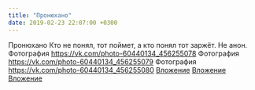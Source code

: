 ```yaml
---
title: "Пронюхано"
date: 2019-02-23 22:07:00 +0300
---
```


Пронюхано
Кто не понял, тот поймет, а кто понял тот заржёт.
Не анон.
Фотография
<a class="vk-attach" href="https://vk.com/photo-60440134_456255078">https://vk.com/photo-60440134_456255078</a>
Фотография
<a class="vk-attach" href="https://vk.com/photo-60440134_456255079">https://vk.com/photo-60440134_456255079</a>
Фотография
<a class="vk-attach" href="https://vk.com/photo-60440134_456255080">https://vk.com/photo-60440134_456255080</a>
<a class="vk-attach" href="https://vk.com/photo-60440134_456255078">Вложение</a>
<a class="vk-attach" href="https://vk.com/photo-60440134_456255079">Вложение</a>
<a class="vk-attach" href="https://vk.com/photo-60440134_456255080">Вложение</a>
